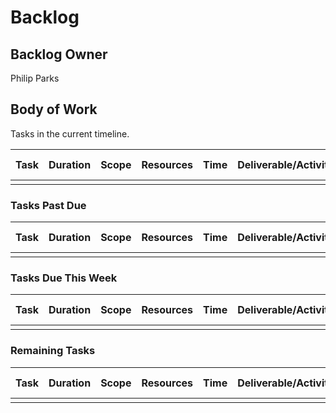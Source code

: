 # Backlog

## Backlog Owner
Philip Parks

## Body of Work
Tasks in the current timeline.

| Task | Duration | Scope | Resources | Time | Deliverable/Activity | Hierarchy | Creation Date/Time |
|------|----------|-------|-----------|------|----------------------|-----------|--------------------|
|      |          |       |           |      |                      |           |                    |

### Tasks Past Due

| Task | Duration | Scope | Resources | Time | Deliverable/Activity | Hierarchy | Creation Date/Time |
|------|----------|-------|-----------|------|----------------------|-----------|--------------------|
|      |          |       |           |      |                      |           |                    |

### Tasks Due This Week

| Task | Duration | Scope | Resources | Time | Deliverable/Activity | Hierarchy | Creation Date/Time |
|------|----------|-------|-----------|------|----------------------|-----------|--------------------|
|      |          |       |           |      |                      |           |                    |

### Remaining Tasks

| Task | Duration | Scope | Resources | Time | Deliverable/Activity | Hierarchy | Creation Date/Time |
|------|----------|-------|-----------|------|----------------------|-----------|--------------------|
|      |          |       |           |      |                      |           |                    |
